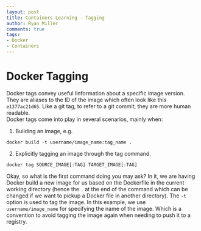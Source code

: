 ```yaml
---
layout: post
title: Containers Learning - Tagging
author: Ryan Miller
comments: true
tags:
- Docker
- Containers
---
```


# Docker Tagging
Docker tags convey useful linformation about a specific image version. They are aliases to the ID of the image which often look like this `e1377ac21d65`. Like a git tag, to refer to a git commit, they are more human readable.  
Docker tags come into play in several scenarios, mainly when:
1. Building an image, e.g.
```
docker build -t username/image_name:tag_name .
```
2. Explicitly tagging an image through the tag command.
```
docker tag SOURCE_IMAGE[:TAG] TARGET_IMAGE[:TAG]
```
  
Okay, so what is the first command doing you may ask? In it, we are having Docker build a new image for us based on the Dockerfile in the current working directory (hence the `.` at the end of the command which can be changed if we want to pickup a Docker file in another directory). 
The `-t` option is used to tag the image. In this example, we use `username/image_name` for specifying the name of the image. Which is a convention to avoid tagging the image again when needing to push it to a registry.